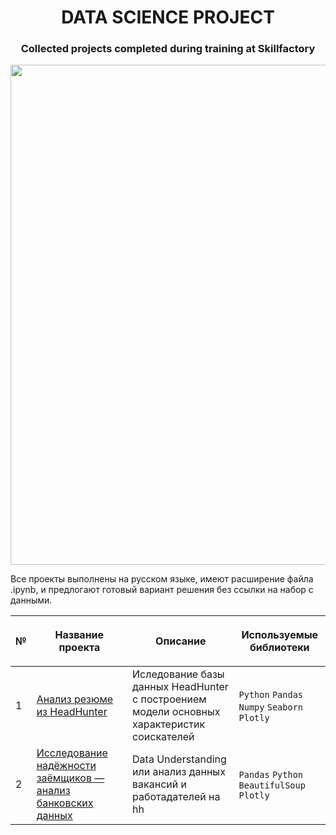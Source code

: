 # <center> DATA SCIENCE PROJECT <center>
### <p align="center"> Collected projects completed during training at Skillfactory </p>

<center> <img src=https://www.simplilearn.com/ice9/free_resources_article_thumb/what_is_Data_Science.jpg width=1000 height=800></center>


Все проекты выполнены на русском языке, имеют расширение файла .ipynb, и предлогают готовый вариант решения без ссылки на набор с данными.

|<p align="center"> №| <p align="center">Название проекта | <p align="center">Описание |<p align="center"> Используемые библиотеки | 
| :---------------------- | :---------------------- | :---------------------- | :---------------------- |
|1| [Анализ резюме из HeadHunter ](ссылка) | Иследование базы данных HeadHunter c построением модели основных характеристик соискателей| `Python` `Pandas` `Numpy` `Seaborn` `Plotly`|
|2| [Исследование надёжности заёмщиков — анализ банковских данных](Borrower_reliability_study) | Data Understanding или анализ данных вакансий и работадателей на hh| `Pandas`  `Python` `BeautifulSoup` `Plotly`|